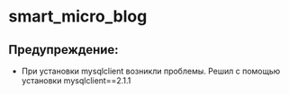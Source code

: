 # smart_micro_blog

## Предупреждение:

- При установки mysqlclient возникли проблемы. Решил с помощью установки mysqlclient==2.1.1